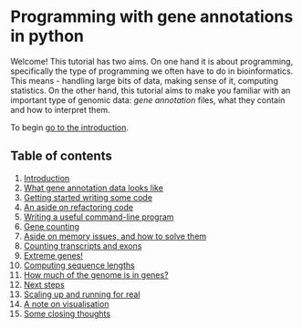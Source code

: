 # Programming with gene annotations in python

Welcome! This tutorial has two aims. On one hand it is about programming, specifically the type of
programming we often have to do in bioinformatics. This means - handling large bits of data, making
sense of it, computing statistics. On the other hand, this tutorial aims to make you familiar with
an important type of genomic data: *gene annotation* files, what they contain and how to interpret
them.

To begin [go to the introduction](Introduction.md).

## Table of contents

1. [Introduction](Introduction.md)
2. [What gene annotation data looks like](What_gene_annotation_data_looks_like.md)
3. [Getting started writing some code](Getting_started_writing_some_code.md)
4. [An aside on refactoring code](Refactoring_makes_code_better.md)
5. [Writing a useful command-line program](Converting_gff_to_sqlite.md)
6. [Gene counting](Counting_genes_1.md)
7. [Aside on memory issues, and how to solve them](Memory_issues_and_how_to_solve_them.md)
8. [Counting transcripts and exons](Counting_genes_2.md)
9. [Extreme genes!](Counting_genes_3.md)
10. [Computing sequence lengths](Getting_sequence_lengths.md)
11. [How much of the genome is in genes?](How_much_of_the_genome_is_in_genes.md)
12. [Next steps](Next_steps.md)
13. [Scaling up and running for real](Scaling_up.md)
14. [A note on visualisation](Visualisation.md)
15. [Some closing thoughts](Closing_thoughts.md)
